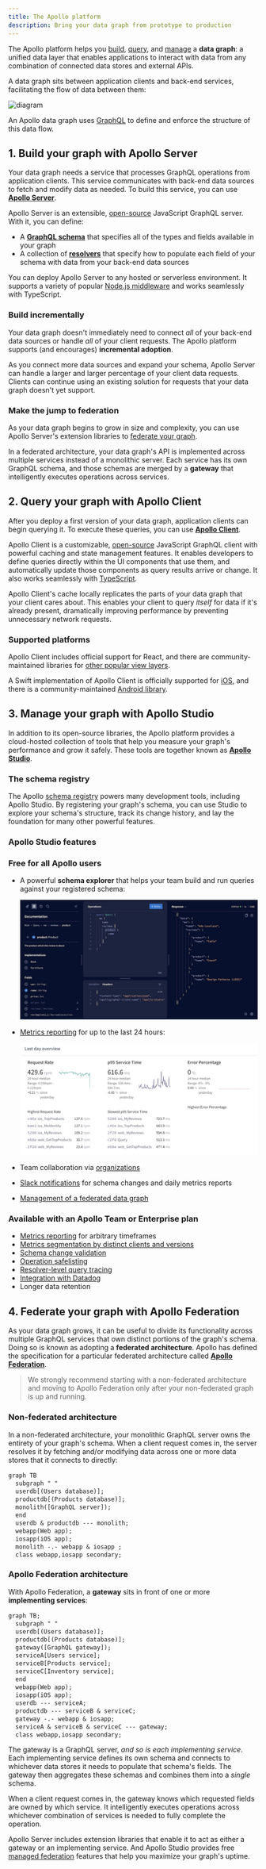 ```yaml
---
title: The Apollo platform
description: Bring your data graph from prototype to production
---
```


The Apollo platform helps you [build](#1-build-your-graph-with-apollo-server), [query](#2-query-your-graph-with-apollo-client), and [manage](#3-manage-your-graph-with-apollo-studio) a **data graph**: a unified data layer that enables applications to interact with data from any combination of connected data stores and external APIs.

A data graph sits between application clients and back-end services, facilitating the flow of data between them:

![diagram](../images/index-diagram.svg)

An Apollo data graph uses [GraphQL](./benefits/) to define and enforce the structure of this data flow.


## 1. Build your graph with Apollo Server

Your data graph needs a service that processes GraphQL operations from application clients. This service communicates with back-end data sources to fetch and modify data as needed. To build this service, you can use [**Apollo Server**](https://www.apollographql.com/docs/apollo-server/).

Apollo Server is an extensible, [open-source](https://github.com/apollographql/apollo-server) JavaScript GraphQL server. With it, you can define:

* A [**GraphQL schema**](https://www.apollographql.com/docs/apollo-server/schema/schema/) that specifies all of the types and fields available in your graph
* A collection of [**resolvers**](https://www.apollographql.com/docs/apollo-server/data/resolvers/) that specify how to populate each field of your schema with data from your back-end data sources

You can deploy Apollo Server to any hosted or serverless environment. It supports a variety of popular [Node.js middleware](https://www.apollographql.com/docs/apollo-server/integrations/middleware/) and works seamlessly with TypeScript.

### Build incrementally

Your data graph doesn't immediately need to connect _all_ of your back-end data sources or handle _all_ of your client requests. The Apollo platform supports (and encourages) **incremental adoption**.

As you connect more data sources and expand your schema, Apollo Server can handle a larger and larger percentage of your client data requests. Clients can continue using an existing solution for requests that your data graph doesn't yet support.

### Make the jump to federation

As your data graph begins to grow in size and complexity, you can use Apollo Server's extension libraries to [federate your graph](#4-federate-your-graph-with-apollo-federation).

In a federated architecture, your data graph's API is implemented across multiple services instead of a monolithic server. Each service has its own GraphQL schema, and those schemas are merged by a **gateway** that intelligently executes operations across services.

## 2. Query your graph with Apollo Client

After you deploy a first version of your data graph, application clients can begin querying it. To execute these queries, you can use [**Apollo Client**](https://www.apollographql.com/docs/react/).

Apollo Client is a customizable, [open-source](https://github.com/apollographql/apollo-client) JavaScript GraphQL client with powerful caching and state management features. It enables developers to define queries directly within the UI components that use them, and automatically update those components as query results arrive or change. It also works seamlessly with [TypeScript](https://www.apollographql.com/docs/react/development-testing/static-typing/).

Apollo Client's cache locally replicates the parts of your data graph that your client cares about. This enables your client to query _itself_ for data if it's already present, dramatically improving performance by preventing unnecessary network requests.

### Supported platforms

Apollo Client includes official support for React, and there are community-maintained libraries for [other popular view layers](https://www.apollographql.com/docs/react/integrations/integrations/).

A Swift implementation of Apollo Client is officially supported for [iOS](https://www.apollographql.com/docs/ios/), and there is a community-maintained [Android library](https://www.apollographql.com/docs/android/).

## 3. Manage your graph with Apollo Studio

In addition to its open-source libraries, the Apollo platform provides a cloud-hosted collection of tools that help you measure your graph's performance and grow it safely. These tools are together known as [**Apollo Studio**](https://www.apollographql.com/docs/graph-manager/).

### The schema registry

The Apollo [schema registry](https://www.apollographql.com/docs/graph-manager/schema-registry/) powers many development tools, including Apollo Studio. By registering your graph's schema, you can use Studio to explore your schema's structure, track its change history, and lay the foundation for many other powerful features.

### Apollo Studio features

### Free for all Apollo users

* A powerful **schema explorer** that helps your team build and run queries against your registered schema:

    <img src="../img/explorer-tab.jpg" alt="Studio Explorer tab" class="screenshot"></img>

* [Metrics reporting](https://www.apollographql.com/docs/graph-manager/setup-analytics/) for up to the last 24 hours:

    <img src="../img/operations-tab.jpg" alt="Studio Explorer tab" class="screenshot"></img>

* Team collaboration via [organizations](https://www.apollographql.com/docs/graph-manager/org/organizations/)
* [Slack notifications](https://www.apollographql.com/docs/graph-manager/slack-integration/) for schema changes and daily metrics reports
* [Management of a federated data graph](https://www.apollographql.com/docs/graph-manager/managed-federation/overview/)

### Available with an Apollo Team or Enterprise plan

* [Metrics reporting](https://www.apollographql.com/docs/graph-manager/setup-analytics/) for arbitrary timeframes
* [Metrics segmentation by distinct clients and versions](https://www.apollographql.com/docs/graph-manager/client-awareness/)
* [Schema change validation](https://www.apollographql.com/docs/graph-manager/schema-validation/)
* [Operation safelisting](https://www.apollographql.com/docs/graph-manager/operation-registry/)
* [Resolver-level query tracing](https://www.apollographql.com/docs/graph-manager/performance/)
* [Integration with Datadog](https://www.apollographql.com/docs/graph-manager/datadog-integration/)
* Longer data retention

## 4. Federate your graph with Apollo Federation

As your data graph grows, it can be useful to divide its functionality across multiple GraphQL services that own distinct portions of the graph's schema. Doing so is known as adopting a **federated architecture**. Apollo has defined the specification for a particular federated architecture called [**Apollo Federation**](https://www.apollographql.com/docs/apollo-server/federation/introduction/).

> We strongly recommend starting with a non-federated architecture and moving to Apollo Federation only after your non-federated graph is up and running.

### Non-federated architecture

In a non-federated architecture, your monolithic GraphQL server owns the entirety of your graph's schema. When a client request comes in, the server resolves it by fetching and/or modifying data across one or more data stores that it connects to directly:

```mermaid
graph TB
  subgraph " "
  userdb[(Users database)];
  productdb[(Products database)];
  monolith([GraphQL server]);
  end
  userdb & productdb --- monolith;
  webapp(Web app);
  iosapp(iOS app);
  monolith -.- webapp & iosapp ;
  class webapp,iosapp secondary;
```

### Apollo Federation architecture

With Apollo Federation, a **gateway** sits in front of one or more **implementing services**:

```mermaid
graph TB;
  subgraph " "
  userdb[(Users database)];
  productdb[(Products database)];
  gateway([GraphQL gateway]);
  serviceA[Users service];
  serviceB[Products service];
  serviceC[Inventory service];
  end
  webapp(Web app);
  iosapp(iOS app);
  userdb --- serviceA;
  productdb --- serviceB & serviceC;
  gateway -.- webapp & iosapp;
  serviceA & serviceB & serviceC --- gateway;
  class webapp,iosapp secondary;
```

The gateway is a GraphQL server, _and so is each implementing service_. Each implementing service defines its own schema and connects to whichever data stores it needs to populate that schema's fields. The gateway then aggregates these schemas and combines them into a _single_ schema.

When a client request comes in, the gateway knows which requested fields are owned by which service. It intelligently executes operations across whichever combination of services is needed to fully complete the operation.

Apollo Server includes extension libraries that enable it to act as either a gateway or an implementing service. And Apollo Studio provides free [managed federation](https://www.apollographql.com/docs/graph-manager/managed-federation/overview/) features that help you maximize your graph's uptime.
